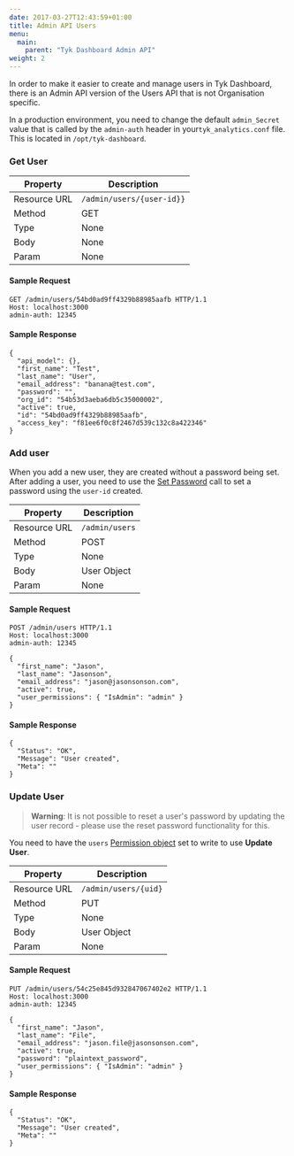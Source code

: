 ```yaml
---
date: 2017-03-27T12:43:59+01:00
title: Admin API Users
menu:
  main:
    parent: "Tyk Dashboard Admin API"
weight: 2 
---
```



In order to make it easier to create and manage users in Tyk Dashboard, there is an Admin API version of the Users API that is not Organisation specific.

In a production environment, you need to change the default `admin_Secret` value that is called by the `admin-auth` header in your`tyk_analytics.conf` file. This is located in `/opt/tyk-dashboard`.

### Get User

| **Property** | **Description**           |
| ------------ | ------------------------- |
| Resource URL | `/admin/users/{user-id}}` |
| Method       | GET                       |
| Type         | None                      |
| Body         | None                      |
| Param        | None                      |

#### Sample Request

```{.copyWrapper}
GET /admin/users/54bd0ad9ff4329b88985aafb HTTP/1.1
Host: localhost:3000
admin-auth: 12345
```

#### Sample Response

```
{
  "api_model": {},
  "first_name": "Test",
  "last_name": "User",
  "email_address": "banana@test.com",
  "password": "",
  "org_id": "54b53d3aeba6db5c35000002",
  "active": true,
  "id": "54bd0ad9ff4329b88985aafb",
  "access_key": "f81ee6f0c8f2467d539c132c8a422346"
}
```

### Add user

When you add a new user, they are created without a password being set. After adding a user, you need to use the [Set Password](https://tyk.io/docs/tyk-dashboard-api/users/#set-user-password) call to set a password using the `user-id` created.

| **Property** | **Description** |
| ------------ | --------------- |
| Resource URL | `/admin/users`  |
| Method       | POST            |
| Type         | None            |
| Body         | User Object     |
| Param        | None            |

#### Sample Request

```{.copyWrapper}
POST /admin/users HTTP/1.1
Host: localhost:3000
admin-auth: 12345

{
  "first_name": "Jason",
  "last_name": "Jasonson",
  "email_address": "jason@jasonsonson.com",
  "active": true,
  "user_permissions": { "IsAdmin": "admin" }
}
```

#### Sample Response

```
{
  "Status": "OK",
  "Message": "User created",
  "Meta": ""
}
```

### Update User

> **Warning**: It is not possible to reset a user's password by updating the user record - please use the reset password functionality for this.

You need to have the `users` [Permission object](https://tyk.io/docs/security/dashboard/user-roles/#the-permissions-object) set to write to use **Update User**.

| **Property** | **Description**      |
| ------------ | -------------------- |
| Resource URL | `/admin/users/{uid}` |
| Method       | PUT                  |
| Type         | None                 |
| Body         | User Object          |
| Param        | None                 |


#### Sample Request

```{.copyWrapper}
PUT /admin/users/54c25e845d932847067402e2 HTTP/1.1
Host: localhost:3000
admin-auth: 12345

{
  "first_name": "Jason",
  "last_name": "File",
  "email_address": "jason.file@jasonsonson.com",
  "active": true,
  "password": "plaintext_password",
  "user_permissions": { "IsAdmin": "admin" }
}
```

#### Sample Response

```
{
  "Status": "OK",
  "Message": "User created",
  "Meta": ""
}
```